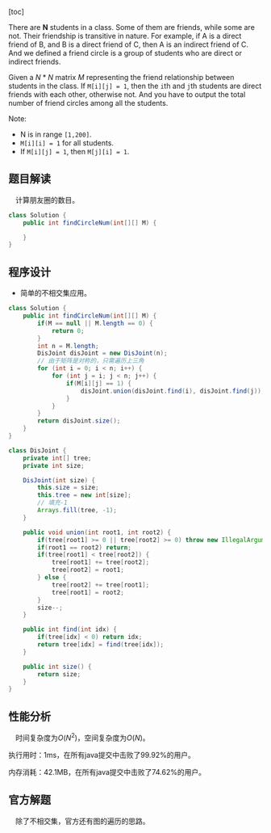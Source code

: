 [toc]

There are **N** students in a class. Some of them are friends, while some are not. Their friendship is transitive in nature. For example, if A is a direct friend of B, and B is a direct friend of C, then A is an indirect friend of C. And we defined a friend circle is a group of students who are direct or indirect friends.

Given a $N*N$ matrix $M$ representing the friend relationship between students in the class. If `M[i][j] = 1`, then the `i`th and `j`th students are direct friends with each other, otherwise not. And you have to output the total number of friend circles among all the students.

Note:

* N is in range `[1,200]`.
* `M[i][i] = 1` for all students.
* If `M[i][j] = 1`, then `M[j][i] = 1`.



## 题目解读

&emsp;计算朋友圈的数目。

```java
class Solution {
    public int findCircleNum(int[][] M) {

    }
}
```

## 程序设计

* 简单的不相交集应用。

```java
class Solution {
    public int findCircleNum(int[][] M) {
        if(M == null || M.length == 0) {
            return 0;
        }
        int n = M.length;
        DisJoint disJoint = new DisJoint(n);
        // 由于矩阵是对称的，只需遍历上三角
        for (int i = 0; i < n; i++) {
            for (int j = i; j < n; j++) {
                if(M[i][j] == 1) {
                    disJoint.union(disJoint.find(i), disJoint.find(j));
                }
            }
        }
        return disJoint.size();
    }
}

class DisJoint {
    private int[] tree;
    private int size;

    DisJoint(int size) {
        this.size = size;
        this.tree = new int[size];
        // 填充-1
        Arrays.fill(tree, -1);
    }

    public void union(int root1, int root2) {
        if(tree[root1] >= 0 || tree[root2] >= 0) throw new IllegalArgumentException("root must be negative");
        if(root1 == root2) return;
        if(tree[root1] < tree[root2]) {
            tree[root1] += tree[root2];
            tree[root2] = root1;
        } else {
            tree[root2] += tree[root1];
            tree[root1] = root2;
        }
        size--;
    }

    public int find(int idx) {
        if(tree[idx] < 0) return idx;
        return tree[idx] = find(tree[idx]);
    }

    public int size() {
        return size;
    }
}
```

## 性能分析

&emsp;时间复杂度为$O(N^2)$，空间复杂度为$O(N)$。

执行用时：1ms，在所有java提交中击败了99.92%的用户。

内存消耗：42.1MB，在所有java提交中击败了74.62%的用户。

## 官方解题

&emsp;除了不相交集，官方还有图的遍历的思路。